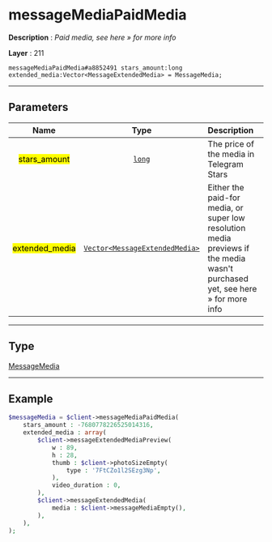 # messageMediaPaidMedia

**Description** : *Paid media, see here » for more info*

**Layer** : 211

```tl
messageMediaPaidMedia#a8852491 stars_amount:long extended_media:Vector<MessageExtendedMedia> = MessageMedia;
```

---

## Parameters

| Name | Type | Description |
| :---: | :---: | :--- |
| <mark>stars_amount</mark> | [`long`](type/long) | The price of the media in Telegram Stars |
| <mark>extended_media</mark> | [`Vector<MessageExtendedMedia>`](type/MessageExtendedMedia) | Either the paid-for media, or super low resolution media previews if the media wasn't purchased yet, see here » for more info |

---

## Type

[MessageMedia](type/MessageMedia)

---

## Example

```php
$messageMedia = $client->messageMediaPaidMedia(
	stars_amount : -7680778226525014316,
	extended_media : array(
		$client->messageExtendedMediaPreview(
			w : 89,
			h : 28,
			thumb : $client->photoSizeEmpty(
				type : '7FtCZo1l2SEzg3Np',
			),
			video_duration : 0,
		),
		$client->messageExtendedMedia(
			media : $client->messageMediaEmpty(),
		),
	),
);
```